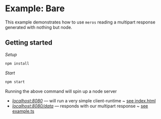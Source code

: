 # Example: Bare

This example demonstrates how to use `meros` reading a multipart response generated with nothing but node.

## Getting started

_Setup_

```sh
npm install
```

_Start_

```sh
npm start
```

Running the above command will spin up a node server

- [_localhost:8080_](http://localhost:8080/) — will run a very simple client-runtime ~ [see index.html](index.html)
- [_localhost:8080/data_](http://localhost:8080/data) — responds with our multipart response ~
  [see example.ts](example.ts)
